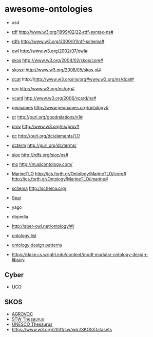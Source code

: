 # awesome-ontologies

- xsd
- [rdf](http://www.w3.org/1999/02/22-rdf-syntax-ns) http://www.w3.org/1999/02/22-rdf-syntax-ns# 
- [rdfs](http://www.w3.org/2000/01/rdf-schema) http://www.w3.org/2000/01/rdf-schema#
- [owl](http://www.w3.org/2002/07/owl) http://www.w3.org/2002/07/owl#
- [skos](https://www.w3.org/2004/02/skos/core.rdf) http://www.w3.org/2004/02/skos/core#
- [skosxl]() http://www.w3.org/2008/05/skos-xl#
- [dcat]() http://http://www.w3.org/ns/org#www.w3.org/ns/dcat#
- [org]() http://www.w3.org/ns/org#
- [vcard]() http://www.w3.org/2006/vcard/ns#
- [geonames]() http://www.geonames.org/ontology#
- [gr]() http://purl.org/goodrelations/v1#
- [prov]() http://www.w3.org/ns/prov#
- [dc]()  http://purl.org/dc/elements/1.1/
- [dcterm]() http://purl.org/dc/terms/
- [sioc]() http://rdfs.org/sioc/ns#
- [mo]() http://musicontology.com/
- [MarineTLO]()  http://ics.forth.gr/Ontology/MarineTLO/icore#  http://ics.forth.gr/Ontology/MarineTLO/imarine#
- [schema]() http://schema.org/
- [Spar](http://www.sparontologies.net/ontologies)
- yago
- dbpedia
- http://aber-owl.net/ontology/#/

- [ontology list](http://info.slis.indiana.edu/~dingying/Teaching/S604/OntologyList.html)
- [ontology design patterns](http://ontologydesignpatterns.org/wiki/Ontology:Main)
- https://dase.cs.wright.edu/content/modl-modular-ontology-design-library


## Cyber
- [UCO](https://github.com/ucoProject/UCO)


## SKOS

- [AGROVOC](http://aims.fao.org/vest-registry/vocabularies/agrovoc)
- [STW Thesaurus](http://zbw.eu/stw/)
- [UNESCO Thesaurus](http://skos.um.es/unescothes/)
- https://www.w3.org/2001/sw/wiki/SKOS/Datasets
